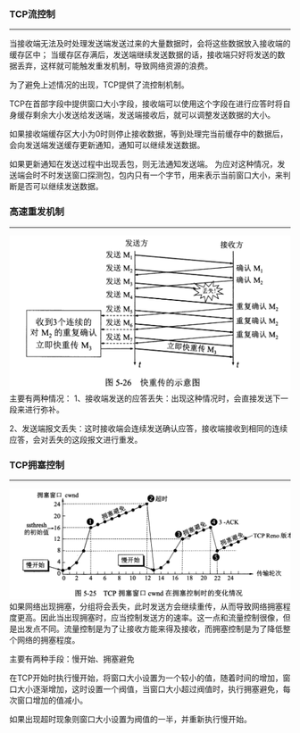 ### TCP流控制
---
当接收端无法及时处理发送端发送过来的大量数据时，会将这些数据放入接收端的缓存区中；
当缓存区存满后，发送端继续发送数据的话，接收端只好将发送的数据丢弃，这样就可能触发重发机制，导致网络资源的浪费。

为了避免上述情况的出现，TCP提供了流控制机制。

TCP在首部字段中提供窗口大小字段，接收端可以使用这个字段在进行应答时将自身缓存剩余大小发送给发送端，发送端接收后，就可以调整发送数据的大小。

如果接收端缓存区大小为0时则停止接收数据，等到处理完当前缓存中的数据后，会向发送端发送缓存更新通知，通知可以继续发送数据。

如果更新通知在发送过程中出现丢包，则无法通知发送端。
为应对这种情况，发送端会时不时发送窗口探测包，包内只有一个字节，用来表示当前窗口大小，来判断是否可以继续发送数据。

### 高速重发机制
---
![高速重发机制](../image/高速重传.png)
主要有两种情况：
1、接收端发送的应答丢失：出现这种情况时，会直接发送下一段来进行弥补。

2、发送端报文丢失：这时接收端会连续发送确认应答，接收端接收到相同的连续应答，会对丢失的这段报文进行重发。

### TCP拥塞控制
---
![拥塞控制](../image/拥塞控制.png)
如果网络出现拥塞，分组将会丢失，此时发送方会继续重传，从而导致网络拥塞程度更高。因此当出现拥塞时，应当控制发送方的速率。这一点和流量控制很像，但是出发点不同。流量控制是为了让接收方能来得及接收，而拥塞控制是为了降低整个网络的拥塞程度。

主要有两种手段：慢开始、拥塞避免

在TCP开始时执行慢开始，将窗口大小设置为一个较小的值，随着时间的增加，窗口大小逐渐增加，这时设置一个阀值，当窗口大小超过阀值时，执行拥塞避免，每次窗口增加的值减小。

如果出现超时现象则窗口大小设置为阀值的一半，并重新执行慢开始。